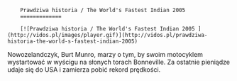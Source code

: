 
        Prawdziwa historia / The World's Fastest Indian 2005 
        =============
        
        [![Prawdziwa historia / The World's Fastest Indian 2005 ](http://vidos.pl/images/player.gif)](http://vidos.pl/prawdziwa-historia-the-world-s-fastest-indian-2005)
        
        
 Nowozelandczyk, Burt Munro, marzy o tym, by swoim motocyklem wystartować w wyścigu na słonych torach Bonneville. Za ostatnie pieniądze udaje się do USA i zamierza pobić rekord prędkości.
    